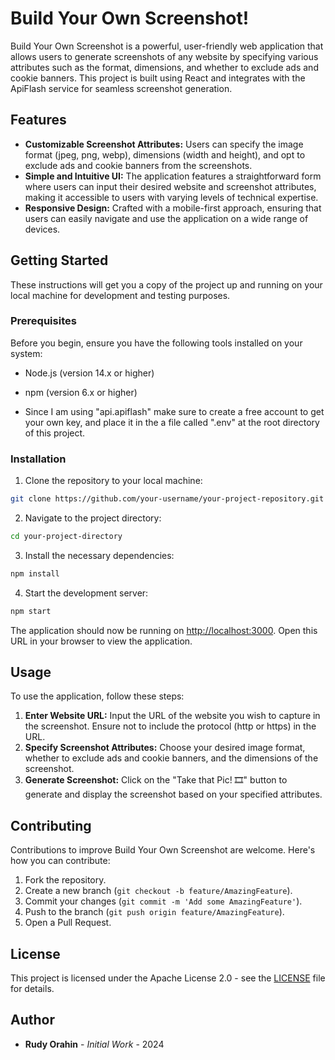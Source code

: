 
# Build Your Own Screenshot!

Build Your Own Screenshot is a powerful, user-friendly web application that allows users to generate screenshots of any website by specifying various attributes such as the format, dimensions, and whether to exclude ads and cookie banners. This project is built using React and integrates with the ApiFlash service for seamless screenshot generation.

## Features

- **Customizable Screenshot Attributes:** Users can specify the image format (jpeg, png, webp), dimensions (width and height), and opt to exclude ads and cookie banners from the screenshots.
- **Simple and Intuitive UI:** The application features a straightforward form where users can input their desired website and screenshot attributes, making it accessible to users with varying levels of technical expertise.
- **Responsive Design:** Crafted with a mobile-first approach, ensuring that users can easily navigate and use the application on a wide range of devices.

## Getting Started

These instructions will get you a copy of the project up and running on your local machine for development and testing purposes.

### Prerequisites

Before you begin, ensure you have the following tools installed on your system:

- Node.js (version 14.x or higher)
- npm (version 6.x or higher)

- Since I am using "api.apiflash" make sure to create a free account to get your own key, and place it in the a file called ".env" at the root directory of this project.

### Installation

1. Clone the repository to your local machine:

```bash
git clone https://github.com/your-username/your-project-repository.git
```

2. Navigate to the project directory:

```bash
cd your-project-directory
```

3. Install the necessary dependencies:

```bash
npm install
```

4. Start the development server:

```bash
npm start
```

The application should now be running on [http://localhost:3000](http://localhost:3000). Open this URL in your browser to view the application.

## Usage

To use the application, follow these steps:

1. **Enter Website URL:** Input the URL of the website you wish to capture in the screenshot. Ensure not to include the protocol (http or https) in the URL.
2. **Specify Screenshot Attributes:** Choose your desired image format, whether to exclude ads and cookie banners, and the dimensions of the screenshot.
3. **Generate Screenshot:** Click on the "Take that Pic! 🎞" button to generate and display the screenshot based on your specified attributes.

## Contributing

Contributions to improve Build Your Own Screenshot are welcome. Here's how you can contribute:

1. Fork the repository.
2. Create a new branch (`git checkout -b feature/AmazingFeature`).
3. Commit your changes (`git commit -m 'Add some AmazingFeature'`).
4. Push to the branch (`git push origin feature/AmazingFeature`).
5. Open a Pull Request.

## License

This project is licensed under the Apache License 2.0 - see the [LICENSE](LICENSE) file for details.

## Author

- **Rudy Orahin** - _Initial Work_ - 2024

